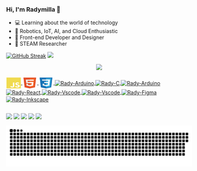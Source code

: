 ### Hi, I'm Radymilla 👋

<!--
**radymillacristiano/radymillacristiano** is a ✨ _special_ ✨ repository because its `README.md` (this file) appears on your GitHub profile. -->

- 💻 Learning about the world of technology
- 🤖 Robotics, IoT, AI, and Cloud Enthusiastic 
- 🎨 Front-end Developer and Designer
- 🔎 STEAM Researcher

[![GitHub Streak](https://streak-stats.demolab.com?user=radymillacristiano&mode=weekly&theme=dark)](https://git.io/streak-stats)
<img height="195em" src="https://github-readme-stats.vercel.app/api/top-langs/?username=radymillacristiano&layout=compact&langs_count=7&theme=vue-dark"/>

<div align="center">
  <a href="https://github.com/radymillacristiano">
  <img height="160em" src="https://github-readme-stats.vercel.app/api?username=radymillacristiano&show_icons=true&theme=vue-dark&include_all_commits=true&count_private=true"/>
<!--   <img height="150em" src="https://github-readme-stats.vercel.app/api/top-langs/?username=radymillacristiano&layout=compact&langs_count=7&theme=vue-dark"/> -->
</div>
  
<div style="display: inline_block"><br>
  <img align="center" alt="Rady-Js" height="30" width="40" src="https://raw.githubusercontent.com/devicons/devicon/master/icons/javascript/javascript-plain.svg">
  <img align="center" alt="Rady-HTML" height="30" width="40" src="https://raw.githubusercontent.com/devicons/devicon/master/icons/html5/html5-original.svg">
  <img align="center" alt="Rady-CSS" height="30" width="40" src="https://raw.githubusercontent.com/devicons/devicon/master/icons/css3/css3-original.svg">
  <img align="center" alt="Rady-Arduino" height="30" width="40" src="https://cdn.jsdelivr.net/gh/devicons/devicon/icons/arduino/arduino-original.svg">
  <img align="center" alt="Rady-C" height="30" width="40" src="https://raw.githubusercontent.com/jmnote/z-icons/master/svg/c.svg">
  <img align="center" alt="Rady-Arduino" height="30" width="40" src="https://cdn.jsdelivr.net/gh/devicons/devicon/icons/python/python-original.svg">
  <img align="center" alt="Rady-React" height="30" width="40" src="https://cdn.jsdelivr.net/gh/devicons/devicon/icons/react/react-original.svg">
  <img align="center" alt="Rady-Vscode" height="30" width="40" src="https://cdn.jsdelivr.net/gh/devicons/devicon/icons/vscode/vscode-original.svg">
  <img align="center" alt="Rady-Vscode" height="30" width="40" src="https://cdn.jsdelivr.net/gh/devicons/devicon/icons/git/git-original.svg">
  <img align="center" alt="Rady-Figma" height="30" width="40" src="https://cdn.jsdelivr.net/gh/devicons/devicon/icons/figma/figma-original.svg">
  <img align="center" alt="Rady-Inkscape" height="30" width="40" src="https://cdn.jsdelivr.net/gh/devicons/devicon/icons/inkscape/inkscape-plain.svg">

<!--   <img align="right" alt="Rady-pic" height="150" style="border-radius:50px;" src="https://share-cdn.picrew.me/shareImg/org/202111/338224_PcJYPyTK.png">
   -->
<!--   icons = https://devicon.dev/
  badges = https://github.com/alexandresanlim/Badges4-README.md-Profile
   -->
</div>
    
  ##
 
  <div>
  <a href="https://www.behance.net/radymillacristiano" target="_blank"><img src="https://img.shields.io/badge/-Behance-blue?style=for-the-badge&logo=behance&logoColor=white=for-the-badge&logo=instagram&logoColor=white" target="_blank"></a>
  <a href="https://dribbble.com/Radymilla" target="_blank"><img src="https://img.shields.io/badge/Dribbble-EA4C89?style=for-the-badge&logo=dribbble&logoColor=white" target="_blank"></a>
  <a href="https://codepen.io/radymilla" target="_blank"><img src="https://img.shields.io/badge/Codepen-000000?style=for-the-badge&logo=codepen&logoColor=white" target="_blank"></a>
  <a href="https://instagram.com/radymilla_camilo" target="_blank"><img src="https://img.shields.io/badge/-Instagram-%23E4405F?style=for-the-badge&logo=instagram&logoColor=white" target="_blank"></a>
   <a href="https://www.linkedin.com/in/radymilla-cristiano/" target="_blank"><img src="https://img.shields.io/badge/LinkedIn-0077B5?style=for-the-badge&logo=linkedin&logoColor=white" target="_blank"></a>

    
![Snake animation](https://github.com/radymillacristiano/radymillacristiano/blob/output/github-contribution-grid-snake.svg)
</div>
